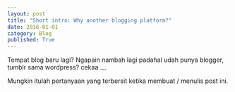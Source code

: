 ```yaml
---
layout: post
title: "Short intro: Why another blogging platform?"
date: 2016-01-01
category: Blog
published: True
---
```


Tempat blog baru lagi? Ngapain nambah lagi padahal udah punya blogger, tumblr sama wordpress? cekaa ._.

Mungkin itulah pertanyaan yang terbersit ketika membuat / menulis post ini.  
